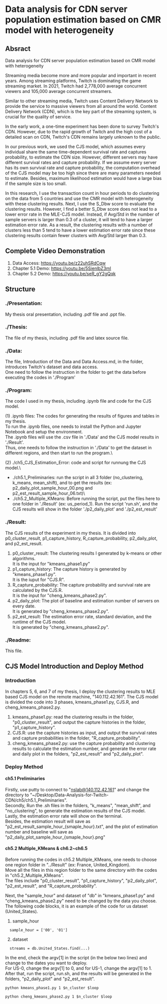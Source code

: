 # Data analysis for CDN server population estimation based on CMR model with heterogeneity

## Absract
Data analysis for CDN server population estimation based on CMR model with heterogeneity

Streaming media become more and more popular and important in recent years. Among streaming platforms, Twitch is dominating the game streaming market. In 2021, Twitch had 2,778,000 average concurrent viewers and 105,000 average concurrent streamers.

Similar to other streaming media, Twitch uses Content Delivery Network to provide the service to massive viewers from all around the world. Content Delivery Network (CDN), which is the key part of the streaming system, is crucial for the quality of service.

In the early work, a one-time experiment has been done to survey Twitch's CDN. However, due to the rapid growth of Twitch and the high cost of a detailed scan on CDN, Twitch's CDN remains largely unknown to the public. 

In our previous work, we used the CJS model, which assumes every individual share the same time-dependent survival rate and captures probability, to estimate the CDN size. However, different servers may have different survival rates and capture probability. If we assume every server has its own survival rate and capture probability, the computation overhead of the CJS model may be too high since there are many parameters needed to estimate. Besides, maximum likelihood estimation would have a large bias if the sample size is too small.

In this research, I use the transaction count in hour periods to do clustering on the data from 5 countries and use the CMR model with heterogeneity with these clustering results. Next, I use the S\_Dbw score to evaluate the clustering results. However, I find a better S_Dbw score does not lead to a lower error rate in the MLE-CJS model. Instead, if Avg/Std in the number of sample servers is larger than 0.3 of a cluster, it will tend to have a larger estimation error rate. As a result, the clustering results with a number of clusters less than 5 tend to have a lower estimation error rate since these clustering results contain fewer clusters with Avg/Std larger than 0.3.


## Complete Video Demonstration
1. Data Access: https://youtu.be/z22uhSRdCqw
2. Chapter 5.1 Demo: https://youtu.be/5SienlbZ3mI
3. Chapter 5.2 Demo: https://youtu.be/seR_gY2gQqk

## Structure

### ./Presentation: 
My thesis oral presentation, including .pdf file and .ppt file.

### ./Thesis:
The file of my thesis, including .pdf file and latex source file.

### ./Data:
The file, Introduction of the Data and Data Access.md, in the folder, introduces Twitch's dataset and data access.\
One need to follow the instruction in the folder to get the data before executing the codes in './Program'

### ./Program:
The code I used in my thesis, including .ipynb file and code for the CJS model.

  (1) .ipynb files: The codes for generating the results of figures and tables in my thesis.\
  To run the .ipynb files, one needs to install the Python and Jupyter Notebook and setup the environment.\
  The .ipynb files will use the .csv file in './Data' and the CJS model results in './Result'.\
  Thus, one needs to follow the instruction in './Data' to get the dataset in different regions, and then start to run the program.\
  
  (2) ./ch5_CJS_Estimation_Error: code and script for runnung the CJS model.\
  * ./ch5.1_Preliminaries: run the script in all 3 folder (no_clustering, k_means, mean_shift), 
    and to get the results (ex: p2_daily_plot_sample_hour_00.png and p2_est_result_sample_hour_06.txt)\
  * ./ch5.2_Multiple_KMeans: Before running the script, put the files here to one folder in './Result' (ex: us_period_1). 
    Run the script 'run.sh', and the CJS results will show in the folder './p2_daily_plot' and './p2_est_result'

### ./Result:
The CJS results of the experiment in my thesis. 
It is divided into p0_cluster_result, p1_capture_history, R_capture_probability, p2_daily_plot, and p2_est_result.

1.  p0_cluster_result: The clustering results I generated by k-means or other algorithms.\
It is the input for "kmeans_phase1.py"
2.  p1_capture_history: The capture history is generated by "kmeans_phase1.py".\
It is the iuput for "CJS.R".
3.  R_capture_probability: The capture probability and survival rate are calculated by the CJS.R.\
It is the input for "cheng_kmeans_phase2.py".
4.  p2_daily_plot: The plot of baseline and estimation number of servers on every date.\
It is generated by "cheng_kmeans_phase2.py".
5.  p2_est_result: The estimation error rate, standard deviation, and the runtime of the CJS model.\
It is generated by "cheng_kmeans_phase2.py".

### ./Readme:
This file.

## CJS Model Introduction and Deploy Method

### Introduction

In chapters 5, 6, and 7 of my thesis, I deploy the clustering results to MLE based CJS model on the remote machine, "140.112.42.161".
The CJS model is divided the code into 3 phases, kmeans_phase1.py, CJS.R, and cheng_kmeans_phase2.py.
1. kmeans_phase1.py: read the clustering results in the folder, "p0_cluster_result", and output the capture histories in the folder, "p1_capture_history".
2. CJS.R: use the capture histories as input, and output the survival rates and capture probabilities in the folder, "R_capture_probability".
3. cheng_kmeans_phase2.py: use the capture probability and clustering results to calculate the estimation number, and generate the error rate and daily plot in the folders, "p2_est_result" and "p2_daily_plot".

### Deploy Method
#### ch5.1 Preliminaries
Firstly, use putty to connect to "nslab@140.112.42.161" and change the directory to "~/Desktop/Data-Analysis-for-Twitch-CDN/ch5/ch5.1_Preliminaries".\
Secondly, Run the .sh files in the folders, "k_means", "mean_shift", and "no_clustering", to generate the estimation results of the CJS model.\
Lastly, the estimation error rate will show on the terminal.\
Besides, the estimation result will save as "p2_est_result_sample_hour_{smaple_hour}.txt", and the plot of estimation number and baseline will save as "p2_daily_plot_sample_hour_{smaple_hour}.png"

#### ch5.2 Multiple_KMeans & ch6.2~ch6.5
Before running the codes in ch5.2 Multiple_KMeans, one needs to choose one region folder in "../Result" (ex: France, United_Kingdom).\
Move all the files in this region folder to the same directory with the codes in "ch5.2_Multiple_KMeans".\
The files include "p0_cluster_result", "p1_capture_history", "p2_daily_plot", "p2_est_result", and "R_capture_probability".

Next, the "sample_hour" and dataset of "db" in "kmeans_phase1.py" and "cheng_kmeans_phase2.py" need to be changed by the data you choose.\
The following code blocks, it is an example of the code for us dataset (United_States).

1. sample_hour
```
  sample_hour = ['00', '01']
```

2. dataset
```
  streams = db.United_States.find(...)
```

In the end, check the argv[1] in the script (in the below two lines) and change to the dates you want to deploy.\
For US-0, change the argv[1] to 0, and for US-1, change the argv[1] to 1.
After that, run the script, run.sh, and the results will be generated in the folders, "p2_daily_plot" and "p2_est_result". 

```
python kmeans_phase1.py 1 $n_cluster $loop
```

```
python cheng_kmeans_phase2.py 1 $n_cluster $loop
```

